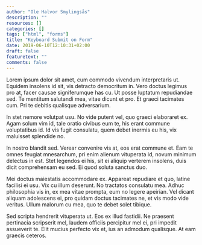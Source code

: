 ```yaml
---
author: "Ole Halvor Smylingsås"
description: ""
resources: []
categories: []  
tags: ["html", "forms"]  
title: "Keyboard Submit on Form"
date: 2019-06-10T12:10:31+02:00
draft: false
featuretext: ""
comments: false
---
```


Lorem ipsum dolor sit amet, cum commodo vivendum interpretaris ut. Equidem insolens id sit, vis detracto democritum in. Vero doctus legimus pro at, facer causae signiferumque has cu. Ut posse luptatum repudiandae sed. Te mentitum salutandi mea, vitae dicunt et pro. Et graeci tacimates cum. Pri te debitis qualisque adversarium.

In stet nemore volutpat usu. No vide putent vel, quo graeci elaboraret ex. Agam solum vim id, tale oratio civibus eum te, his erant commune voluptatibus id. Id vis fugit consulatu, quem debet inermis eu his, vix maluisset splendide no.

In nostro blandit sed. Verear convenire vis at, eos erat commune et. Eam te omnes feugiat mnesarchum, pri enim alienum vituperata id, novum minimum delectus in est. Stet legendos ei his, sit ei aliquip verterem insolens, duis dicit comprehensam eu sed. Ei quod soluta sanctus duo.

Mei doctus maiestatis accommodare ex. Appareat repudiare et quo, latine facilisi ei usu. Vix cu illum deserunt. No tractatos consulatu mea. Adhuc philosophia vis in, ex mea vitae prompta, eum no legere apeirian. Vel dicant aliquam adolescens ei, pro quidam doctus tacimates ne, et vis modo vide veritus. Ullum malorum cu mea, quo te debet solet tibique.

Sed scripta hendrerit vituperata ut. Eos ex illud fastidii. Ne praesent pertinacia scripserit mel, laudem officiis percipitur mel ei, pri impedit assueverit te. Elit mucius perfecto vix et, ius an admodum qualisque. At eam graecis ceteros.
